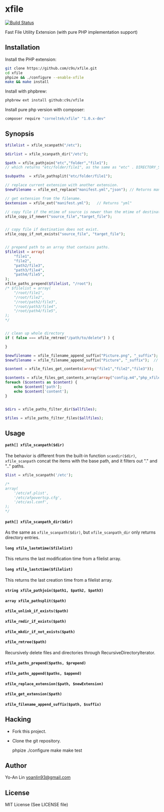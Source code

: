 xfile
===============

[![Build Status](https://travis-ci.org/c9s/xfile.svg?branch=master)](https://travis-ci.org/c9s/xfile)

Fast File Utility Extension (with pure PHP implementation support)

Installation
------------

Install the PHP extension:

```sh
git clone https://github.com/c9s/xfile.git
cd xfile
phpize && ./configure --enable-xfile
make && make install
```

Install with phpbrew:

```sh
phpbrew ext install github:c9s/xfile
```

Install pure php version with composer:

```sh
composer require "corneltek/xfile" "1.0.x-dev"
```

Synopsis
--------

```php
$filelist = xfile_scanpath("/etc");

$dirlist = xfile_scanpath_dir("/etc");

$path = xfile_pathjoin("etc","folder","file1"); 
// which returns "etc/folder/file1", as the same as "etc" . DIRECTORY_SEPARATOR . "folder" . DIRECTORY_SEPARATOR . "file1"

$subpaths  = xfile_pathsplit("etc/folder/file1");

// replace current extension with another extension.
$newFilename = xfile_ext_replace("manifest.yml","json"); // Returns manifest.json

// get extension from the filename.
$extension = xfile_ext("manifest.yml");   // Returns "yml"

// copy file if the mtime of source is newer than the mtime of destination.
xfile_copy_if_newer("source_file","target_file");


// copy file if destination does not exist.
xfile_copy_if_not_exists("source_file", "target_file");


// prepend path to an array that contains paths.
$filelist = array(
    "file1",
    "file2",
    "path2/file3",
    "path3/file4",
    "path4/file5",
);
xfile_paths_prepend($filelist, "/root");
/* $filelist = array(
    "/root/file1",
    "/root/file2",
    "/root/path2/file3",
    "/root/path3/file4",
    "/root/path4/file5",
);
*/


// clean up whole directory
if ( false === xfile_rmtree("/path/to/delete") ) {

}

$newfilename = xfile_filename_append_suffix("Picture.png", "_suffix");  // Returns "Picture_suffix.png"
$newfilename = xfile_filename_append_suffix("Picture", "_suffix");  // Returns "Picture_suffix"

$content = xfile_files_get_contents(array("file1","file2","file3"));

$contents = xfile_files_get_contents_array(array("config.m4","php_xfile.c"));
foreach ($contents as $content) {
    echo $content['path'];
    echo $content['content'];
}


$dirs = xfile_paths_filter_dir($allfiles);

$files = xfile_paths_filter_files($allfiles);
```


Usage
-----
#### `path[] xfile_scanpath($dir)`

The behavior is different from the built-in function `scandir($dir)`,
`xfile_scanpath` concat the items with the base path, and it filters out "." and
".." paths.


```php
$list = xfile_scanpath('/etc');

/*
array( 
    '/etc/af.plist',
    '/etc/afpovertcp.cfg',
    '/etc/asl.conf',
);
*/
```


#### `path[] xfile_scanpath_dir($dir)`

As the same as `xfile_scanpath($dir)`, but `xfile_scanpath_dir` only returns directory entries.


#### `long xfile_lastmtime($filelist)`

This returns the last modification time from a filelist array.


#### `long xfile_lastctime($filelist)`

This returns the last creation time from a filelist array.


#### `string xfile_pathjoin($path1, $path2, $path3)`

#### `array xfile_pathsplit($path)`

#### `xfile_unlink_if_exists($path)`

#### `xfile_rmdir_if_exists($path)`

#### `xfile_mkdir_if_not_exists($path)`

#### `xfile_rmtree($path)`

Recursively delete files and directories through RecursiveDirectoryIterator.

#### `xfile_paths_prepend($paths, $prepend)`

#### `xfile_paths_append($paths, $append)`

#### `xfile_replace_extension($path, $newExtension)`

#### `xfile_get_extension($path)`

#### `xfile_filename_append_suffix($path, $suffix)`


## Hacking

- Fork this project.
- Clone the git repository.

    phpize
    ./configure
    make
    make test


## Author

Yo-An Lin <yoanlin93@gmail.com>

## License

MIT License (See LICENSE file)

